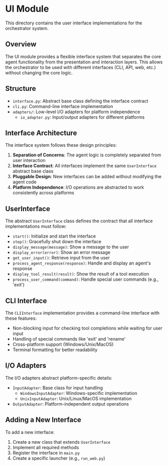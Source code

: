 # UI Module

This directory contains the user interface implementations for the orchestrator system.

## Overview

The UI module provides a flexible interface system that separates the core agent functionality from the presentation and interaction layers. This allows the orchestrator to be used with different interfaces (CLI, API, web, etc.) without changing the core logic.

## Structure

- `interface.py`: Abstract base class defining the interface contract
- `cli.py`: Command-line interface implementation
- `adapters/`: Low-level I/O adapters for platform independence
  - `io_adapter.py`: Input/output adapters for different platforms

## Interface Architecture

The interface system follows these design principles:

1. **Separation of Concerns**: The agent logic is completely separated from user interaction
2. **Interface Contract**: All interfaces implement the same `UserInterface` abstract base class
3. **Pluggable Design**: New interfaces can be added without modifying the agent code
4. **Platform Independence**: I/O operations are abstracted to work consistently across platforms

## UserInterface

The abstract `UserInterface` class defines the contract that all interface implementations must follow:

- `start()`: Initialize and start the interface
- `stop()`: Gracefully shut down the interface
- `display_message(message)`: Show a message to the user
- `display_error(error)`: Show an error message
- `get_user_input()`: Retrieve input from the user
- `process_agent_response(response)`: Handle and display an agent's response
- `display_tool_result(result)`: Show the result of a tool execution
- `process_user_command(command)`: Handle special user commands (e.g., 'exit')

## CLI Interface

The `CLIInterface` implementation provides a command-line interface with these features:

- Non-blocking input for checking tool completions while waiting for user input
- Handling of special commands like 'exit' and 'rename'
- Cross-platform support (Windows/Unix/MacOS)
- Terminal formatting for better readability

## I/O Adapters

The I/O adapters abstract platform-specific details:

- `InputAdapter`: Base class for input handling
  - `WindowsInputAdapter`: Windows-specific implementation
  - `UnixInputAdapter`: Unix/Linux/MacOS implementation
- `OutputAdapter`: Platform-independent output operations

## Adding a New Interface

To add a new interface:

1. Create a new class that extends `UserInterface`
2. Implement all required methods
3. Register the interface in `main.py`
4. Create a specific launcher (e.g., `run_web.py`)
